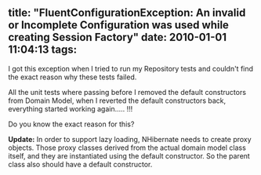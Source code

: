 title: "FluentConfigurationException: An invalid or Incomplete Configuration was used while creating Session Factory"
date: 2010-01-01 11:04:13
tags:
---

I got this exception when I tried to run my Repository tests and couldn't find the exact reason why these tests failed.

All the unit tests where passing before I removed the default constructors from Domain Model, when I reverted the default constructors back, everything started working again..... !!!

Do you know the exact reason for this?

**Update:** In order to support lazy loading, NHibernate needs to create proxy objects. Those proxy classes derived from the actual domain model class itself, and they are instantiated using the default constructor. So the parent class also should have a default constructor.
